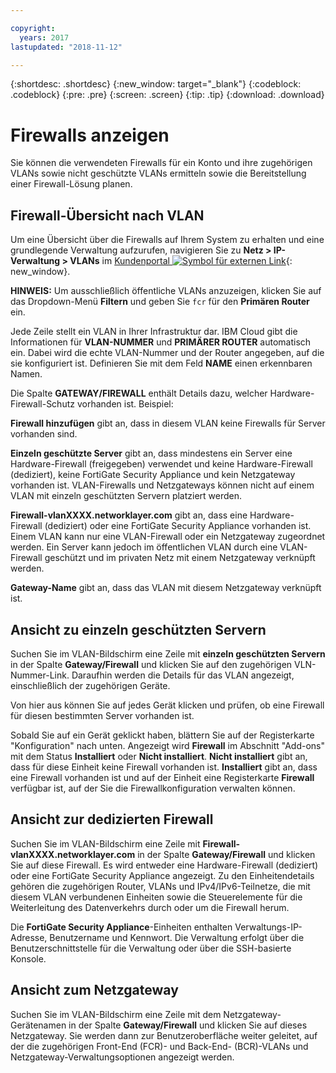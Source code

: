 ```yaml
---

copyright:
  years: 2017
lastupdated: "2018-11-12"

---
```


{:shortdesc: .shortdesc}
{:new_window: target="_blank"}
{:codeblock: .codeblock}
{:pre: .pre}
{:screen: .screen}
{:tip: .tip}
{:download: .download}

# Firewalls anzeigen 

Sie können die verwendeten Firewalls für ein Konto und ihre zugehörigen VLANs sowie nicht geschützte VLANs ermitteln sowie die Bereitstellung einer Firewall-Lösung planen.

## Firewall-Übersicht nach VLAN

Um eine Übersicht über die Firewalls auf Ihrem System zu erhalten und eine grundlegende Verwaltung aufzurufen, navigieren Sie zu **Netz > IP-Verwaltung > VLANs** im [Kundenportal ![Symbol für externen Link](../../icons/launch-glyph.svg "Symbol für externen Link")](https://control.softlayer.com/){: new_window}.

**HINWEIS:** Um ausschließlich öffentliche VLANs anzuzeigen, klicken Sie auf das Dropdown-Menü **Filtern** und geben Sie ``fcr`` für den **Primären Router** ein. 

Jede Zeile stellt ein VLAN in Ihrer Infrastruktur dar.  IBM Cloud gibt die Informationen für **VLAN-NUMMER** und **PRIMÄRER ROUTER** automatisch ein. Dabei wird die echte VLAN-Nummer und der Router angegeben, auf die sie konfiguriert ist. Definieren Sie mit dem Feld **NAME** einen erkennbaren Namen. 

Die Spalte **GATEWAY/FIREWALL** enthält Details dazu, welcher Hardware-Firewall-Schutz vorhanden ist. Beispiel:

**Firewall hinzufügen** gibt an, dass in diesem VLAN keine Firewalls für Server vorhanden sind.

**Einzeln geschützte Server** gibt an, dass mindestens ein Server eine Hardware-Firewall (freigegeben) verwendet und keine Hardware-Firewall (dediziert), keine FortiGate Security Appliance und kein Netzgateway vorhanden ist. VLAN-Firewalls und Netzgateways können nicht auf einem VLAN mit einzeln geschützten Servern platziert werden.

**Firewall-vlanXXXX.networklayer.com** gibt an, dass eine Hardware-Firewall (dediziert) oder eine FortiGate Security Appliance vorhanden ist. Einem VLAN kann nur eine VLAN-Firewall oder ein Netzgateway zugeordnet werden. Ein Server kann jedoch im öffentlichen VLAN durch eine VLAN-Firewall geschützt und im privaten Netz mit einem Netzgateway verknüpft werden.

**Gateway-Name** gibt an, dass das VLAN mit diesem Netzgateway verknüpft ist.

## Ansicht zu einzeln geschützten Servern

Suchen Sie im VLAN-Bildschirm eine Zeile mit **einzeln geschützten Servern** in der Spalte **Gateway/Firewall** und klicken Sie auf den zugehörigen VLN-Nummer-Link. Daraufhin werden die Details für das VLAN angezeigt, einschließlich der zugehörigen Geräte.

Von hier aus können Sie auf jedes Gerät klicken und prüfen, ob eine Firewall für diesen bestimmten Server vorhanden ist.

Sobald Sie auf ein Gerät geklickt haben, blättern Sie auf der Registerkarte "Konfiguration" nach unten. Angezeigt wird **Firewall** im Abschnitt "Add-ons" mit dem Status **Installiert** oder **Nicht installiert**. **Nicht installiert** gibt an, dass für diese Einheit keine Firewall vorhanden ist. **Installiert** gibt an, dass eine Firewall vorhanden ist und auf der Einheit eine Registerkarte **Firewall** verfügbar ist, auf der Sie die Firewallkonfiguration verwalten können.

## Ansicht zur dedizierten Firewall

Suchen Sie im VLAN-Bildschirm eine Zeile mit **Firewall-vlanXXXX.networklayer.com** in der Spalte **Gateway/Firewall** und klicken Sie auf diese Firewall. Es wird entweder eine Hardware-Firewall (dediziert) oder eine FortiGate Security Appliance angezeigt. Zu den Einheitendetails gehören die zugehörigen Router, VLANs und IPv4/IPv6-Teilnetze, die mit diesem VLAN verbundenen Einheiten sowie die Steuerelemente für die Weiterleitung des Datenverkehrs durch oder um die Firewall herum.

Die **FortiGate Security Appliance**-Einheiten enthalten Verwaltungs-IP-Adresse, Benutzername und Kennwort.  Die Verwaltung erfolgt über die Benutzerschnittstelle für die Verwaltung oder über die SSH-basierte Konsole.

## Ansicht zum Netzgateway

Suchen Sie im VLAN-Bildschirm eine Zeile mit dem Netzgateway-Gerätenamen in der Spalte **Gateway/Firewall** und klicken Sie auf dieses Netzgateway. Sie werden dann zur Benutzeroberfläche weiter geleitet, auf der die zugehörigen Front-End (FCR)- und Back-End- (BCR)-VLANs und Netzgateway-Verwaltungsoptionen angezeigt werden.

